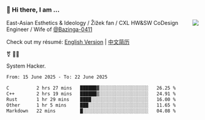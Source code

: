 ### 👋 Hi there, I am ...

<img align="right" src="https://github-readme-stats.vercel.app/api?username=vickiegpt&show_icons=true&icon_color=0366d6&bg_color=ffffff&hide_title=true" />

East-Asian Esthetics & Ideology / Žižek fan / CXL HW&SW CoDesign Engineer / Wife of [@Bazinga-0411](https://bazinga-0411.github.io/)

Check out my résumé: [English Version](http://asplos.dev/) | [中文简历](http://asplos.dev/CN.html)

⚧️ 
🏳️‍⚧️ 

System Hacker.


<!--START_SECTION:waka-->

```txt
From: 15 June 2025 - To: 22 June 2025

C          2 hrs 27 mins   ██████▓░░░░░░░░░░░░░░░░░░   26.25 %
C++        2 hrs 19 mins   ██████▒░░░░░░░░░░░░░░░░░░   24.91 %
Rust       1 hr 29 mins    ████░░░░░░░░░░░░░░░░░░░░░   16.00 %
Other      1 hr 5 mins     ███░░░░░░░░░░░░░░░░░░░░░░   11.65 %
Markdown   22 mins         █░░░░░░░░░░░░░░░░░░░░░░░░   04.08 %
```

<!--END_SECTION:waka-->
